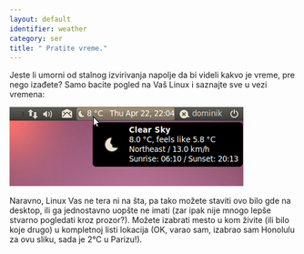```yaml
---
layout: default
identifier: weather
category: ser
title: " Pratite vreme."
---
```


Jeste li umorni od stalnog izvirivanja napolje da bi videli kakvo je
vreme, pre nego izađete? Samo bacite pogled na Vaš Linux i saznajte sve
u vezi vremena:

<img src="/img/weather.png" />

Naravno, Linux Vas ne tera ni na šta, pa tako možete staviti ovo
bilo gde na desktop, ili ga jednostavno uopšte ne imati (zar ipak
nije mnogo lepše stvarno pogledati kroz prozor?). Možete 
izabrati mesto u kom živite (ili bilo koje drugo) u kompletnoj listi lokacija
(OK, varao sam, izabrao sam Honolulu za ovu sliku, sada je 
2°C u Parizu!).




